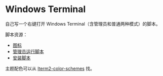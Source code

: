 # Windows Terminal

自己写一个右键打开 Windows Terminal（含管理员和普通两种模式）的脚本。

脚本资源：

- [图标](software/windows-terminal/content/wt.ico ':ignore')
- [管理员运行脚本](software/windows-terminal/content/RunAsAdm.bat ':ignore')
- [安装脚本](software/windows-terminal/content/wt-context.bat ':ignore')

主题配色可以从 [Iterm2-color-schemes](https://iterm2colorschemes.com/) 找。
